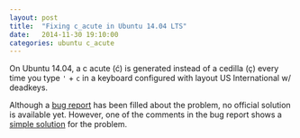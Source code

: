 ```yaml
---
layout: post
title:  "Fixing c_acute in Ubuntu 14.04 LTS"
date:   2014-11-30 19:10:00
categories: ubuntu c_acute
---
```


On Ubuntu 14.04, a c acute (ć) is generated instead of a cedilla (ç)
every time you type `'` + `c` in a keyboard configured with layout
US International w/ deadkeys.

Although a [bug report][bug-report] has been filled about the problem, no
official solution is available yet. However, one of the comments in the bug
report shows a [simple solution][solution] for the problem.


[solution]: https://bugs.launchpad.net/ubuntu/+source/ibus/+bug/518056/comments/39
[bug-report]: https://bugs.launchpad.net/ubuntu/+bug/518056/

